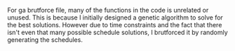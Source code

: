 For ga brutforce file, many of the functions in the code is unrelated or unused. This is because I initially designed a genetic algorithm to solve for the best solutions.
However due to time constraints and the fact that there isn't even that many possible schedule solutions, I brutforced it by randomly generating the schedules.
